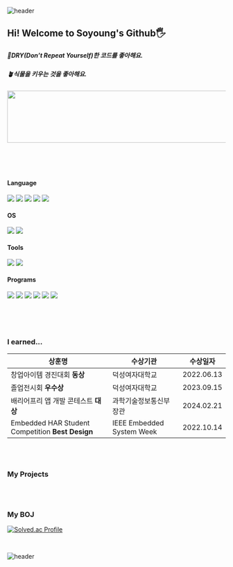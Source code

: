   ![header](https://capsule-render.vercel.app/api?type=waving&color=timeGradient&height=100&section=header!&descAlign=35&fontSize=60&fontColor=FFFFFF&animation=fadeIn&fontAlign=30)

## Hi! Welcome to Soyoung's Github🖐️ 

##### 🥨DRY(Don’t Repeat Yourself)한 코드를 좋아해요.

##### 🪴식물을 키우는 것을 좋아해요.



<a href="https://github.com/devxb/gitanimals">
  <img
    src="https://render.gitanimals.org/lines/jordan-comlinee"
    width="600"
    height="120"
  />
</a>
  
  
<br><br><br>

#### Language
<img src="https://img.shields.io/badge/Python-3776AB?style=for-the-badge&logo=Python&logoColor=white"> <img src="https://img.shields.io/badge/java-007396?style=for-the-badge&logo=OpenJDK&logoColor=white"> <img src="https://img.shields.io/badge/Kotlin-7F52FF?style=for-the-badge&logo=Kotlin&logoColor=white"> <img src="https://img.shields.io/badge/C-A8B9CC?style=for-the-badge&logo=C&logoColor=white"/> <img src="https://img.shields.io/badge/C++-00599C?style=for-the-badge&logo=C%2B%2B&logoColor=white"/>

#### OS
<img src="https://img.shields.io/badge/Linux-FCC624?style=for-the-badge&logo=linux&logoColor=black"/> <img src="https://img.shields.io/badge/Android-3DDC84?style=for-the-badge&logo=Android&logoColor=white">

#### Tools

<img src="https://img.shields.io/badge/Firebase-FFCA28?style=for-the-badge&logo=firebase&logoColor=black"/> <img src="https://img.shields.io/badge/docker-%230db7ed.svg?style=for-the-badge&logo=docker&logoColor=white"> 

#### Programs

<img src="https://img.shields.io/badge/MySQL-4479A1?style=for-the-badge&logo=MySQL&logoColor=white"> <img src="https://img.shields.io/badge/Google Colab-F9AB00?style=for-the-badge&logo=Google Colab&logoColor=white"> <img src="https://img.shields.io/badge/Anaconda-44A833?style=for-the-badge&logo=Anaconda&logoColor=white"/> <img src="https://img.shields.io/badge/Ubuntu-E95420?style=for-the-badge&logo=Ubuntu&logoColor=white"/> <img src="https://img.shields.io/badge/PyCharm-000000?style=for-the-badge&logo=PyCharm&logoColor=white"/> <img src="https://img.shields.io/badge/figma-%23F24E1E.svg?style=for-the-badge&logo=figma&logoColor=white">

<br> <br><br>
### I earned...


| 상훈명 | 수상기관 | 수상일자 |
| --- | --- | --- |
| 창업아이템 경진대회 **동상** | 덕성여자대학교 | 2022.06.13 |
| 졸업전시회 **우수상** | 덕성여자대학교 | 2023.09.15 |
| 배리어프리 앱 개발 콘테스트 **대상** | 과학기술정보통신부장관 | 2024.02.21 |
| Embedded HAR Student Competition **Best Design** | IEEE Embedded System Week | 2022.10.14 |

<br> <br>

### My Projects
<br><br>

### My BOJ

[![Solved.ac Profile](http://mazassumnida.wtf/api/generate_badge?boj=dlthdud0112)](https://solved.ac/dlthdud0112)<br/>

<br>


  ![header](https://capsule-render.vercel.app/api?type=waving&color=timeGradient&height=70&section=footer&fontSize=70&fontColor=FFFFFF&animation=fadeIn)

